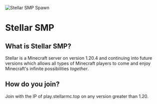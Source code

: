 ![Stellar SMP Spawn](https://github.com/StellarSMP/.github/assets/23089955/7eb5fd75-44ed-4983-a2ab-43acc0be2a40)
# Stellar SMP

## What is Stellar SMP?
Stellar is a Minecraft server on version 1.20.4 and continuing into future versions which allows all types of Minecraft players to come and enjoy Minecraft's infinite possibilities *together*.

## How do you join?
Join with the IP of play.stellarmc.top on any version greater than 1.20.
